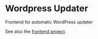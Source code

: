 # Wordpress Updater
Frontend for automatic WordPress updater

See also the [frontend project](https://github.com/SpartakusMd/wordpress-updater).
